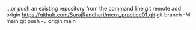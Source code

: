 …or push an existing repository from the command line
git remote add origin https://github.com/SurajRandhari/mern_practice01.git
git branch -M main
git push -u origin main
